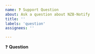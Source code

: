 ```yaml
---
name: ❓ Support Question
about: Ask a question about NZB-Notify
title: ''
labels: 'question'
assignees: ''

---
```


:question: **Question**
<!-- Go ahead and ask your question here :) -->
